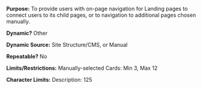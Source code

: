 **Purpose:** To provide users with on-page navigation for Landing pages to connect users to its child pages, or to navigation to additional pages chosen manually.

**Dynamic?** Other

**Dynamic Source:** Site Structure/CMS, or Manual

**Repeatable?** No

**Limits/Restrictions:** Manually-selected Cards: Min 3, Max 12

**Character Limits:** Description: 125